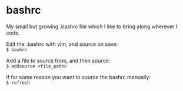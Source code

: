 # bashrc
My small but growing .bashrc file which I like to bring along wherever I code.


Edit the .bashrc with vim, and source on save:  
```$ bashrc```

Add a file to source from, and then source:  
```$ addsource <file_path>```

If for some reason you want to source the bashrc manually:  
```$ refresh``` 